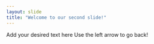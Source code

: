 ```yaml
---
layout: slide
title: "Welcome to our second slide!"
---
```

Add your desired text here
Use the left arrow to go back!
